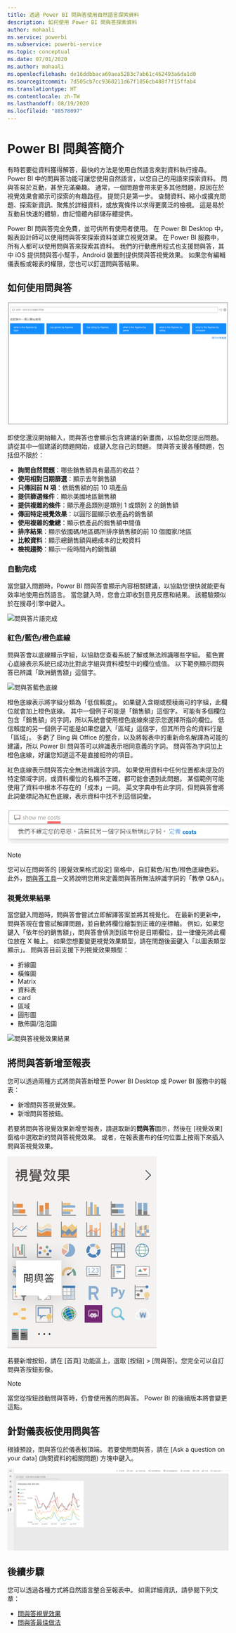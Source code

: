 ```yaml
---
title: 透過 Power BI 問與答使用自然語言探索資料
description: 如何使用 Power BI 問與答探索資料
author: mohaali
ms.service: powerbi
ms.subservice: powerbi-service
ms.topic: conceptual
ms.date: 07/01/2020
ms.author: mohaali
ms.openlocfilehash: de16ddbbaca69aea5283c7ab61c462493a6da1d0
ms.sourcegitcommit: 7d505cb7cc9360211d67f1056cb488f7f15ffab4
ms.translationtype: HT
ms.contentlocale: zh-TW
ms.lasthandoff: 08/19/2020
ms.locfileid: "88578097"
---
```

# <a name="intro-to-power-bi-qa"></a>Power BI 問與答簡介

有時若要從資料獲得解答，最快的方法是使用自然語言來對資料執行搜尋。 Power BI 中的問與答功能可讓您使用自然語言，以您自己的用語來探索資料。 問與答易於互動，甚至充滿樂趣。 通常，一個問題會帶來更多其他問題，原因在於視覺效果會顯示可探索的有趣路徑。 提問只是第一步。 查閱資料、縮小或擴充問題、探索新資訊、聚焦於詳細資料，或放寬條件以求得更廣泛的檢視。 這是易於互動且快速的體驗，由記憶體內部儲存體提供。 

Power BI 問與答完全免費，並可供所有使用者使用。 在 Power BI Desktop 中，報表設計師可以使用問與答來探索資料並建立視覺效果。 在 Power BI 服務中，所有人都可以使用問與答來探索其資料。 我們的行動應用程式也支援問與答，其中 iOS 提供問與答小幫手，Android 裝置則提供問與答視覺效果。 如果您有編輯儀表板或報表的權限，您也可以釘選問與答結果。

## <a name="how-to-use-qa"></a>如何使用問與答

![問與答首頁](media/qna-visual.png)

即使您還沒開始輸入，問與答也會顯示包含建議的新畫面，以協助您提出問題。 請從其中一個建議的問題開始，或鍵入您自己的問題。 問與答支援各種問題，包括但不限於：

- **詢問自然問題**：哪些銷售額具有最高的收益？
- **使用相對日期篩選**：顯示去年銷售額
- **只傳回前 N 項**：依銷售額的前 10 項產品
- **提供篩選條件**：顯示美國地區銷售額
- **提供複雜的條件**：顯示產品類別是類別 1 或類別 2 的銷售額
- **傳回特定視覺效果**：以圓形圖顯示依產品的銷售額
- **使用複雜的彙總**：顯示依產品的銷售額中間值
- **排序結果**：顯示依國碼/地區碼所排序銷售額的前 10 個國家/地區
- **比較資料**：顯示總銷售額與總成本的比較資料
- **檢視趨勢**：顯示一段時間內的銷售額

### <a name="autocomplete"></a>自動完成

當您鍵入問題時，Power BI 問與答會顯示內容相關建議，以協助您很快就能更有效率地使用自然語言。 當您鍵入時，您會立即收到意見反應和結果。 該體驗類似於在搜尋引擎中鍵入。

![問與答片語完成](media/qna-suggestion-phrase-completion.png)

### <a name="redblueorange-underlines"></a>紅色/藍色/橙色底線

問與答會以底線顯示字組，以協助您查看系統了解或無法辨識哪些字組。 藍色實心底線表示系統已成功比對此字組與資料模型中的欄位或值。 以下範例顯示問與答已辨識「歐洲銷售額」這個字。

![問與答藍色底線](media/qna-blue-underline.png)

 橙色底線表示將字組分類為「低信賴度」。 如果鍵入含糊或模稜兩可的字組，此欄位就會加上橙色底線。 其中一個例子可能是「銷售額」這個字。 可能有多個欄位包含「銷售額」的字詞，所以系統會使用橙色底線來提示您選擇所指的欄位。 低信賴度的另一個例子可能是如果您鍵入「區域」這個字，但其所符合的資料行是「區域」。 多虧了 Bing 與 Office 的整合，以及將報表中的重新命名解譯為可能的建議，所以 Power BI 問與答可以辨識表示相同意義的字詞。 問與答為字詞加上橙色底線，好讓您知道這不是直接相符的項目。

紅色底線表示問與答完全無法辨識該字詞。 如果使用資料中任何位置都未提及的特定領域字詞，或資料欄位的名稱不正確，都可能會遇到此問題。 某個範例可能使用了資料中根本不存在的「成本」一詞。 英文字典中有此字詞，但問與答會將此詞彙標記為紅色底線，表示資料中找不到這個詞彙。

![問與答在銷售額加紅色底線](media/qna-red-underline-costs.png)

> [!NOTE]
> 您可以在問與答的 [視覺效果格式設定] 窗格中，自訂藍色/紅色/橙色底線色彩。 此外，[問與答工具](q-and-a-tooling-teach-q-and-a.md)一文將說明您用來定義問與答所無法辨識字詞的「教學 Q&A」。

### <a name="visualization-results"></a>視覺效果結果

當您鍵入問題時，問與答會嘗試立即解譯答案並將其視覺化。 在最新的更新中，問與答現在會嘗試解譯問題，並自動將欄位繪製到正確的座標軸。 例如，如果您鍵入「依年份的銷售額」，問與答會偵測到該年份是日期欄位，並一律優先將此欄位放在 X 軸上。 如果您想要變更視覺效果類型，請在問題後面鍵入「以圖表類型顯示」。 問與答目前支援下列視覺效果類型：

- 折線圖
- 橫條圖
- Matrix
- 資料表
- card
- 區域
- 圓形圖
- 散佈圖/泡泡圖
 
![問與答視覺效果結果](media/qna-visual-results-date.png)

## <a name="add-qa-to-a-report"></a>將問與答新增至報表

您可以透過兩種方式將問與答新增至 Power BI Desktop 或 Power BI 服務中的報表：

- 新增問與答視覺效果。
- 新增問與答按鈕。

若要將問與答視覺效果新增至報表，請選取新的**問與答**圖示，然後在 [視覺效果] 窗格中選取新的問與答視覺效果。 或者，在報表畫布的任何位置上按兩下來插入問與答視覺效果。

![問與答視覺效果圖示](media/qna-visual-icon.png)

若要新增按鈕，請在 [首頁] 功能區上，選取 [按鈕] > [問與答]。您完全可以自訂問與答按鈕影像。

> [!NOTE]
> 當您從按鈕啟動問與答時，仍會使用舊的問與答。 Power BI 的後續版本將會變更這點。

## <a name="use-qa-for-dashboards"></a>針對儀表板使用問與答

根據預設，問與答位於儀表板頂端。 若要使用問與答，請在 [Ask a question on your data] \(詢問資料的相關問題\) 方塊中鍵入。

![問與答儀表板](media/qna-dashboard.png)

## <a name="next-steps"></a>後續步驟

您可以透過各種方式將自然語言整合至報表中。 如需詳細資訊，請參閱下列文章：

* [問與答視覺效果](../visuals/power-bi-visualization-q-and-a.md)
* [問與答最佳做法](q-and-a-best-practices.md)
